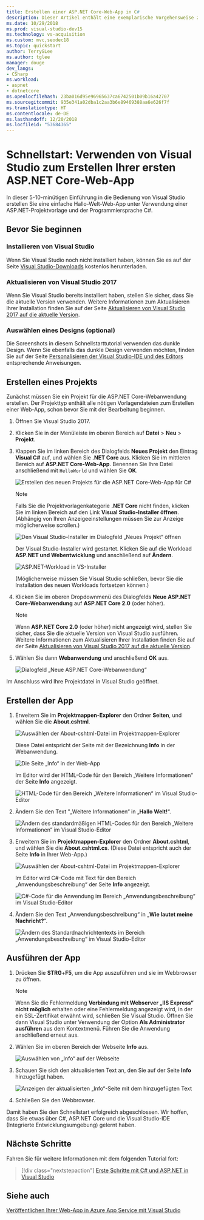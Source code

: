 ```yaml
---
title: Erstellen einer ASP.NET Core-Web-App in C#
description: Dieser Artikel enthält eine exemplarische Vorgehensweise zum Erstellen einer einfachen „Hallo Welt“-Web-App mit C# und ASP.NET Core.
ms.date: 10/29/2018
ms.prod: visual-studio-dev15
ms.technology: vs-acquisition
ms.custom: mvc,seodec18
ms.topic: quickstart
author: TerryGLee
ms.author: tglee
manager: douge
dev_langs:
- CSharp
ms.workload:
- aspnet
- dotnetcore
ms.openlocfilehash: 23ba016d95e96965637ca6742501b09b16a42707
ms.sourcegitcommit: 935e341a02dba1c2aa3b6e89469388aa6e626f7f
ms.translationtype: HT
ms.contentlocale: de-DE
ms.lasthandoff: 12/20/2018
ms.locfileid: "53684365"
---
```

# <a name="quickstart-use-visual-studio-to-create-your-first-aspnet-core-web-app"></a>Schnellstart: Verwenden von Visual Studio zum Erstellen Ihrer ersten ASP.NET Core-Web-App

In dieser 5-10-minütigen Einführung in die Bedienung von Visual Studio erstellen Sie eine einfache Hallo-Welt-Web-App unter Verwendung einer ASP.NET-Projektvorlage und der Programmiersprache C#.

## <a name="before-you-begin"></a>Bevor Sie beginnen

### <a name="install-visual-studio"></a>Installieren von Visual Studio

Wenn Sie Visual Studio noch nicht installiert haben, können Sie es auf der Seite [Visual Studio-Downloads](https://visualstudio.microsoft.com/downloads/?utm_medium=microsoft&utm_source=docs.microsoft.com&utm_campaign=button+cta&utm_content=download+vs2017) kostenlos herunterladen.

### <a name="update-visual-studio"></a>Aktualisieren von Visual Studio 2017

Wenn Sie Visual Studio bereits installiert haben, stellen Sie sicher, dass Sie die aktuelle Version verwenden. Weitere Informationen zum Aktualisieren Ihrer Installation finden Sie auf der Seite [Aktualisieren von Visual Studio 2017 auf die aktuelle Version](../install/update-visual-studio.md).

### <a name="choose-your-theme-optional"></a>Auswählen eines Designs (optional)

Die Screenshots in diesem Schnellstarttutorial verwenden das dunkle Design. Wenn Sie ebenfalls das dunkle Design verwenden möchten, finden Sie auf der Seite [Personalisieren der Visual Studio-IDE und des Editors](quickstart-personalize-the-ide.md) entsprechende Anweisungen.

## <a name="create-a-project"></a>Erstellen eines Projekts

Zunächst müssen Sie ein Projekt für die ASP.NET Core-Webanwendung erstellen. Der Projekttyp enthält alle nötigen Vorlagendateien zum Erstellen einer Web-App, schon bevor Sie mit der Bearbeitung beginnen.

1. Öffnen Sie Visual Studio 2017.

1. Klicken Sie in der Menüleiste im oberen Bereich auf **Datei** > **Neu** > **Projekt**.

1. Klappen Sie im linken Bereich des Dialogfelds **Neues Projekt** den Eintrag **Visual C#** auf, und wählen Sie **.NET Core** aus. Klicken Sie im mittleren Bereich auf **ASP.NET Core-Web-App**. Benennen Sie Ihre Datei anschließend mit `HelloWorld` und wählen Sie **OK**.

   ![Erstellen des neuen Projekts für die ASP.NET Core-Web-App für C#](../ide/media/csharp-aspnet-choose-template-name-file.png)

   > [!NOTE]
   > Falls Sie die Projektvorlagenkategorie **.NET Core** nicht finden, klicken Sie im linken Bereich auf den Link **Visual Studio-Installer öffnen**. (Abhängig von Ihren Anzeigeeinstellungen müssen Sie zur Anzeige möglicherweise scrollen.)
   >
   > ![Den Visual Studio-Installer im Dialogfeld „Neues Projekt“ öffnen](../ide/media/open-visual-studio-installer.png)
   >
   > Der Visual Studio-Installer wird gestartet. Klicken Sie auf die Workload **ASP.NET und Webentwicklung** und anschließend auf **Ändern**.
   >
   > ![ASP.NET-Workload in VS-Installer](../ide/media/quickstart-aspnet-workload.png)
   >
   > (Möglicherweise müssen Sie Visual Studio schließen, bevor Sie die Installation des neuen Workloads fortsetzen können.)

1. Klicken Sie im oberen Dropdownmenü des Dialogfelds **Neue ASP.NET Core-Webanwendung** auf **ASP.NET Core 2.0** (oder höher).

   > [!NOTE]
   > Wenn **ASP.NET Core 2.0** (oder höher) nicht angezeigt wird, stellen Sie sicher, dass Sie die aktuelle Version von Visual Studio ausführen. Weitere Informationen zum Aktualisieren Ihrer Installation finden Sie auf der Seite [Aktualisieren von Visual Studio 2017 auf die aktuelle Version](../install/update-visual-studio.md).

1. Wählen Sie dann **Webanwendung** und anschließend **OK** aus.

   ![Dialogfeld „Neue ASP.NET Core-Webanwendung“](../ide/media/quickstart-aspnet-core20.png)

Im Anschluss wird Ihre Projektdatei in Visual Studio geöffnet.

## <a name="create-the-app"></a>Erstellen der App

1. Erweitern Sie im **Projektmappen-Explorer** den Ordner **Seiten**, und wählen Sie die **About.cshtml**.

   ![Auswählen der About-cshtml-Datei im Projektmappen-Explorer](../ide/media/csharp-aspnet-about-page-html-file.png)

   Diese Datei entspricht der Seite mit der Bezeichnung **Info** in der Webanwendung.

   ![Die Seite „Info“ in der Web-App](../ide/media/csharp-aspnet-about-page.png)

   Im Editor wird der HTML-Code für den Bereich „Weitere Informationen“ der Seite **Info** angezeigt.

   ![HTML-Code für den Bereich „Weitere Informationen“ im Visual Studio-Editor](../ide/media/csharp-aspnet-about-cshtml-page.png)

1. Ändern Sie den Text "„Weitere Informationen“ in „**Hallo Welt!**“.

   ![Ändern des standardmäßigen HTML-Codes für den Bereich „Weitere Informationen“ im Visual Studio-Editor](../ide/media/csharp-aspnet-about-cshtml-page-hello-world.png)

1. Erweitern Sie im **Projektmappen-Explorer** den Ordner **About.cshtml**, und wählen Sie die **About.cshtml.cs**. (Diese Datei entspricht auch der Seite **Info** in Ihrer Web-App.)

   ![Auswählen der About-cshtml-Datei im Projektmappen-Explorer](../ide/media/csharp-aspnet-about-page-code-file.png)

   Im Editor wird C#-Code mit Text für den Bereich „Anwendungsbeschreibung“ der Seite **Info** angezeigt.

   ![C#-Code für die Anwendung im Bereich „Anwendungsbeschreibung“ im Visual Studio-Editor](../ide/media/csharp-aspnet-about-cshtml-cs-code.png)

1. Ändern Sie den Text „Anwendungsbeschreibung“ in „**Wie lautet meine Nachricht?**“.

   ![Ändern des Standardnachrichtentexts im Bereich „Anwendungsbeschreibung“ im Visual Studio-Editor](../ide/media/csharp-aspnet-about-cshtml-cs-message.png)

## <a name="run-the-app"></a>Ausführen der App

1. Drücken Sie **STRG**+**F5**, um die App auszuführen und sie im Webbrowser zu öffnen.

   > [!NOTE]
   > Wenn Sie die Fehlermeldung **Verbindung mit Webserver „IIS Express“ nicht möglich** erhalten oder eine Fehlermeldung angezeigt wird, in der ein SSL-Zertifikat erwähnt wird, schließen Sie Visual Studio. Öffnen Sie dann Visual Studio unter Verwendung der Option **Als Administrator ausführen** aus dem Kontextmenü. Führen Sie die Anwendung anschließend erneut aus.

1. Wählen Sie im oberen Bereich der Webseite **Info** aus.

   ![Auswählen von „Info“ auf der Webseite](../ide/media/csharp-aspnet-home-page-about.png)

1. Schauen Sie sich den aktualisierten Text an, den Sie auf der Seite **Info** hinzugefügt haben.

   ![Anzeigen der aktualisierten „Info“-Seite mit dem hinzugefügten Text](../ide/media/csharp-aspnet-about-page-hello-world.png)

1. Schließen Sie den Webbrowser.

Damit haben Sie den Schnellstart erfolgreich abgeschlossen. Wir hoffen, dass Sie etwas über C#, ASP.NET Core und die Visual Studio-IDE (Integrierte Entwicklungsumgebung) gelernt haben.

## <a name="next-steps"></a>Nächste Schritte

Fahren Sie für weitere Informationen mit dem folgenden Tutorial fort:

> [!div class="nextstepaction"]
> [Erste Schritte mit C# und ASP.NET in Visual Studio](../get-started/csharp/tutorial-aspnet-core.md)

## <a name="see-also"></a>Siehe auch

[Veröffentlichen Ihrer Web-App in Azure App Service mit Visual Studio](../deployment/quickstart-deploy-to-azure.md)
